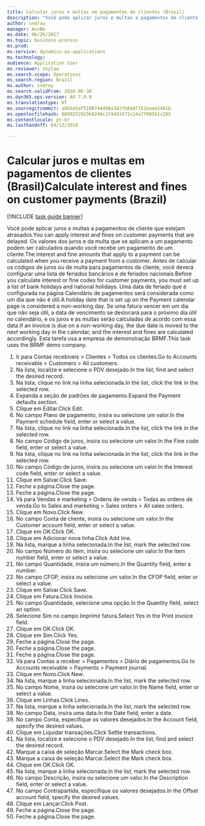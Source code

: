 ```yaml
--- 
title: Calcular juros e multas em pagamentos de clientes (Brasil)
description: "Você pode aplicar juros e multas a pagamentos de cliente que estejam atrasados."
author: sndray
manager: AnnBe
ms.date: 06/26/2017
ms.topic: business-process
ms.prod: 
ms.service: dynamics-ax-applications
ms.technology: 
audience: Application User
ms.reviewer: shylaw
ms.search.scope: Operations
ms.search.region: Brazil
ms.author: sndray
ms.search.validFrom: 2016-06-30
ms.dyn365.ops.version: AX 7.0.0
ms.translationtype: HT
ms.sourcegitcommit: a8b5a5af5108744406a3d2fb84d7151baea2481b
ms.openlocfilehash: 6899252923b8246c374d43472c24a7f005b1c285
ms.contentlocale: pt-br
ms.lasthandoff: 04/13/2018

---
```

# <a name="calculate-interest-and-fines-on-customer-payments-brazil"></a><span data-ttu-id="ae02f-103">Calcular juros e multas em pagamentos de clientes (Brasil)</span><span class="sxs-lookup"><span data-stu-id="ae02f-103">Calculate interest and fines on customer payments (Brazil)</span></span>

[!INCLUDE [task guide banner](../../includes/task-guide-banner.md)]

<span data-ttu-id="ae02f-104">Você pode aplicar juros e multas a pagamentos de cliente que estejam atrasados.</span><span class="sxs-lookup"><span data-stu-id="ae02f-104">You can apply interest and fines on customer payments that are delayed.</span></span> <span data-ttu-id="ae02f-105">Os valores dos juros e da multa que se aplicam a um pagamento podem ser calculados quando você recebe um pagamento de um cliente.</span><span class="sxs-lookup"><span data-stu-id="ae02f-105">The interest and fine amounts that apply to a payment can be calculated when you receive a payment from a customer.</span></span> <span data-ttu-id="ae02f-106">Antes de calcular os códigos de juros ou de multa para pagamentos de cliente, você deverá configurar uma lista de feriados bancários e de feriados nacionais.</span><span class="sxs-lookup"><span data-stu-id="ae02f-106">Before you calculate interest or fine codes for customer payments, you must set up a list of bank holidays and national holidays.</span></span> <span data-ttu-id="ae02f-107">Uma data de feriado que é configurada na página Calendário de pagamentos será considerada como um dia que não é útil.</span><span class="sxs-lookup"><span data-stu-id="ae02f-107">A holiday date that is set up on the Payment calendar page is considered a non-working day.</span></span> <span data-ttu-id="ae02f-108">Se uma fatura vencer em um dia que não seja útil, a data de vencimento se deslocará para o próximo dia útil no calendário, e os juros e as multas serão calculadas de acordo com essa data.</span><span class="sxs-lookup"><span data-stu-id="ae02f-108">If an invoice is due on a non-working day, the due date is moved to the next working day in the calendar, and the interest and fines are calculated accordingly.</span></span> <span data-ttu-id="ae02f-109">Esta tarefa usa a empresa de demonstração BRMF.</span><span class="sxs-lookup"><span data-stu-id="ae02f-109">This task uses the BRMF demo company.</span></span>



1. <span data-ttu-id="ae02f-110">Ir para Contas recebíveis > Clientes > Todos os clientes.</span><span class="sxs-lookup"><span data-stu-id="ae02f-110">Go to Accounts receivable > Customers > All customers.</span></span>
2. <span data-ttu-id="ae02f-111">Na lista, localize e selecione o PDV desejado.</span><span class="sxs-lookup"><span data-stu-id="ae02f-111">In the list, find and select the desired record.</span></span>
3. <span data-ttu-id="ae02f-112">Na lista, clique no link na linha selecionada.</span><span class="sxs-lookup"><span data-stu-id="ae02f-112">In the list, click the link in the selected row.</span></span>
4. <span data-ttu-id="ae02f-113">Expanda a seção de padrões de pagamento.</span><span class="sxs-lookup"><span data-stu-id="ae02f-113">Expand the Payment defaults section.</span></span>
5. <span data-ttu-id="ae02f-114">Clique em Editar.</span><span class="sxs-lookup"><span data-stu-id="ae02f-114">Click Edit.</span></span>
6. <span data-ttu-id="ae02f-115">No campo Plano de pagamento, insira ou selecione um valor.</span><span class="sxs-lookup"><span data-stu-id="ae02f-115">In the Payment schedule field, enter or select a value.</span></span>
7. <span data-ttu-id="ae02f-116">Na lista, clique no link na linha selecionada.</span><span class="sxs-lookup"><span data-stu-id="ae02f-116">In the list, click the link in the selected row.</span></span>
8. <span data-ttu-id="ae02f-117">No campo Código de juros, insira ou selecione um valor.</span><span class="sxs-lookup"><span data-stu-id="ae02f-117">In the Fine code field, enter or select a value.</span></span>
9. <span data-ttu-id="ae02f-118">Na lista, clique no link na linha selecionada.</span><span class="sxs-lookup"><span data-stu-id="ae02f-118">In the list, click the link in the selected row.</span></span>
10. <span data-ttu-id="ae02f-119">No campo Código de juros, insira ou selecione um valor.</span><span class="sxs-lookup"><span data-stu-id="ae02f-119">In the Interest code field, enter or select a value.</span></span>
11. <span data-ttu-id="ae02f-120">Clique em Salvar.</span><span class="sxs-lookup"><span data-stu-id="ae02f-120">Click Save.</span></span>
12. <span data-ttu-id="ae02f-121">Feche a página.</span><span class="sxs-lookup"><span data-stu-id="ae02f-121">Close the page.</span></span>
13. <span data-ttu-id="ae02f-122">Feche a página.</span><span class="sxs-lookup"><span data-stu-id="ae02f-122">Close the page.</span></span>
14. <span data-ttu-id="ae02f-123">Vá para Vendas e marketing > Ordens de venda > Todas as ordens de venda.</span><span class="sxs-lookup"><span data-stu-id="ae02f-123">Go to Sales and marketing > Sales orders > All sales orders.</span></span>
15. <span data-ttu-id="ae02f-124">Clique em Novo.</span><span class="sxs-lookup"><span data-stu-id="ae02f-124">Click New.</span></span>
16. <span data-ttu-id="ae02f-125">No campo Conta de cliente, insira ou selecione um valor.</span><span class="sxs-lookup"><span data-stu-id="ae02f-125">In the Customer account field, enter or select a value.</span></span>
17. <span data-ttu-id="ae02f-126">Clique em OK.</span><span class="sxs-lookup"><span data-stu-id="ae02f-126">Click OK.</span></span>
18. <span data-ttu-id="ae02f-127">Clique em Adicionar nova linha.</span><span class="sxs-lookup"><span data-stu-id="ae02f-127">Click Add line.</span></span>
19. <span data-ttu-id="ae02f-128">Na lista, marque a linha selecionada.</span><span class="sxs-lookup"><span data-stu-id="ae02f-128">In the list, mark the selected row.</span></span>
20. <span data-ttu-id="ae02f-129">No campo Número do item, insira ou selecione um valor.</span><span class="sxs-lookup"><span data-stu-id="ae02f-129">In the Item number field, enter or select a value.</span></span>
21. <span data-ttu-id="ae02f-130">No campo Quantidade, insira um número.</span><span class="sxs-lookup"><span data-stu-id="ae02f-130">In the Quantity field, enter a number.</span></span>
22. <span data-ttu-id="ae02f-131">No campo CFOP, insira ou selecione um valor.</span><span class="sxs-lookup"><span data-stu-id="ae02f-131">In the CFOP field, enter or select a value.</span></span>
23. <span data-ttu-id="ae02f-132">Clique em Salvar.</span><span class="sxs-lookup"><span data-stu-id="ae02f-132">Click Save.</span></span>
24. <span data-ttu-id="ae02f-133">Clique em Fatura.</span><span class="sxs-lookup"><span data-stu-id="ae02f-133">Click Invoice.</span></span>
25. <span data-ttu-id="ae02f-134">No campo Quantidade, selecione uma opção.</span><span class="sxs-lookup"><span data-stu-id="ae02f-134">In the Quantity field, select an option.</span></span>
26. <span data-ttu-id="ae02f-135">Selecione Sim no campo Imprimir fatura.</span><span class="sxs-lookup"><span data-stu-id="ae02f-135">Select Yes in the Print invoice field.</span></span>
27. <span data-ttu-id="ae02f-136">Clique em OK.</span><span class="sxs-lookup"><span data-stu-id="ae02f-136">Click OK.</span></span>
28. <span data-ttu-id="ae02f-137">Clique em Sim.</span><span class="sxs-lookup"><span data-stu-id="ae02f-137">Click Yes.</span></span>
29. <span data-ttu-id="ae02f-138">Feche a página.</span><span class="sxs-lookup"><span data-stu-id="ae02f-138">Close the page.</span></span>
30. <span data-ttu-id="ae02f-139">Feche a página.</span><span class="sxs-lookup"><span data-stu-id="ae02f-139">Close the page.</span></span>
31. <span data-ttu-id="ae02f-140">Feche a página.</span><span class="sxs-lookup"><span data-stu-id="ae02f-140">Close the page.</span></span>
32. <span data-ttu-id="ae02f-141">Vá para Contas a receber > Pagamentos > Diário de pagamentos.</span><span class="sxs-lookup"><span data-stu-id="ae02f-141">Go to Accounts receivable > Payments > Payment journal.</span></span>
33. <span data-ttu-id="ae02f-142">Clique em Novo.</span><span class="sxs-lookup"><span data-stu-id="ae02f-142">Click New.</span></span>
34. <span data-ttu-id="ae02f-143">Na lista, marque a linha selecionada.</span><span class="sxs-lookup"><span data-stu-id="ae02f-143">In the list, mark the selected row.</span></span>
35. <span data-ttu-id="ae02f-144">No campo Nome, insira ou selecione um valor.</span><span class="sxs-lookup"><span data-stu-id="ae02f-144">In the Name field, enter or select a value.</span></span>
36. <span data-ttu-id="ae02f-145">Clique em Linhas.</span><span class="sxs-lookup"><span data-stu-id="ae02f-145">Click Lines.</span></span>
37. <span data-ttu-id="ae02f-146">Na lista, marque a linha selecionada.</span><span class="sxs-lookup"><span data-stu-id="ae02f-146">In the list, mark the selected row.</span></span>
38. <span data-ttu-id="ae02f-147">No campo Data, insira uma data.</span><span class="sxs-lookup"><span data-stu-id="ae02f-147">In the Date field, enter a date.</span></span>
39. <span data-ttu-id="ae02f-148">No campo Conta, especifique os valores desejados.</span><span class="sxs-lookup"><span data-stu-id="ae02f-148">In the Account field, specify the desired values.</span></span>
40. <span data-ttu-id="ae02f-149">Clique em Liquidar transações.</span><span class="sxs-lookup"><span data-stu-id="ae02f-149">Click Settle transactions.</span></span>
41. <span data-ttu-id="ae02f-150">Na lista, localize e selecione o PDV desejado.</span><span class="sxs-lookup"><span data-stu-id="ae02f-150">In the list, find and select the desired record.</span></span>
42. <span data-ttu-id="ae02f-151">Marque a caixa de seleção Marcar.</span><span class="sxs-lookup"><span data-stu-id="ae02f-151">Select the Mark check box.</span></span>
43. <span data-ttu-id="ae02f-152">Marque a caixa de seleção Marcar.</span><span class="sxs-lookup"><span data-stu-id="ae02f-152">Select the Mark check box.</span></span>
44. <span data-ttu-id="ae02f-153">Clique em OK.</span><span class="sxs-lookup"><span data-stu-id="ae02f-153">Click OK.</span></span>
45. <span data-ttu-id="ae02f-154">Na lista, marque a linha selecionada.</span><span class="sxs-lookup"><span data-stu-id="ae02f-154">In the list, mark the selected row.</span></span>
46. <span data-ttu-id="ae02f-155">No campo Descrição, insira ou selecione um valor.</span><span class="sxs-lookup"><span data-stu-id="ae02f-155">In the Description field, enter or select a value.</span></span>
47. <span data-ttu-id="ae02f-156">No campo Contrapartida, especifique os valores desejados.</span><span class="sxs-lookup"><span data-stu-id="ae02f-156">In the Offset account field, specify the desired values.</span></span>
48. <span data-ttu-id="ae02f-157">Clique em Lançar.</span><span class="sxs-lookup"><span data-stu-id="ae02f-157">Click Post.</span></span>
49. <span data-ttu-id="ae02f-158">Feche a página.</span><span class="sxs-lookup"><span data-stu-id="ae02f-158">Close the page.</span></span>
50. <span data-ttu-id="ae02f-159">Feche a página.</span><span class="sxs-lookup"><span data-stu-id="ae02f-159">Close the page.</span></span>


